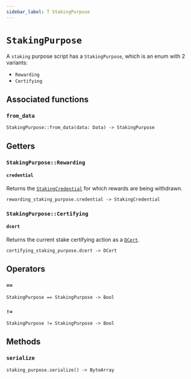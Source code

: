 ```yaml
---
sidebar_label: T StakingPurpose
---
```

# `StakingPurpose`

A `staking` purpose script has a `StakingPurpose`, which is an enum with 2 variants:
  * `Rewarding`
  * `Certifying`

## Associated functions

### `from_data`

```helios
StakingPurpose::from_data(data: Data) -> StakingPurpose
```

## Getters

### `StakingPurpose::Rewarding`

#### `credential`

Returns the [`StakingCredential`](./stakingcredential.md) for which rewards are being withdrawn.

```helios
rewarding_staking_purpose.credential -> StakingCredential
```

### `StakingPurpose::Certifying`

#### `dcert`

Returns the current stake certifying action as a [`DCert`](./dcert.md).

```helios
certifying_staking_purpose.dcert -> DCert
```

## Operators

### `==`

```helios
StakingPurpose == StakingPurpose -> Bool
```

### `!=`

```helios
StakingPurpose != StakingPurpose -> Bool
```

## Methods

### `serialize`

```helios
staking_purpose.serialize() -> ByteArray
```